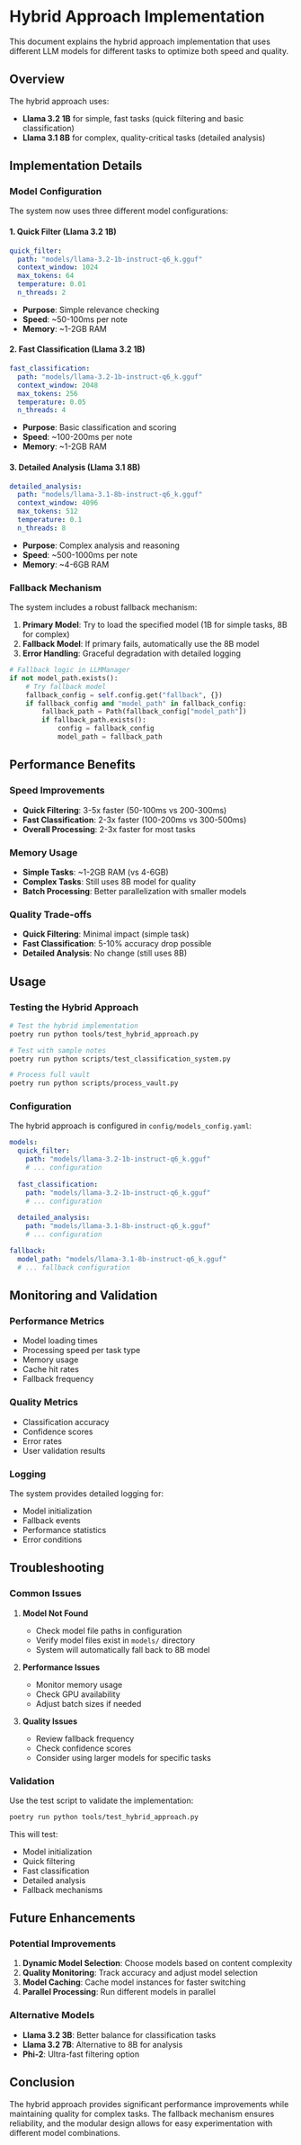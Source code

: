 # Hybrid Approach Implementation

This document explains the hybrid approach implementation that uses different LLM models for different tasks to optimize both speed and quality.

## Overview

The hybrid approach uses:
- **Llama 3.2 1B** for simple, fast tasks (quick filtering and basic classification)
- **Llama 3.1 8B** for complex, quality-critical tasks (detailed analysis)

## Implementation Details

### Model Configuration

The system now uses three different model configurations:

#### 1. Quick Filter (Llama 3.2 1B)
```yaml
quick_filter:
  path: "models/llama-3.2-1b-instruct-q6_k.gguf"
  context_window: 1024
  max_tokens: 64
  temperature: 0.01
  n_threads: 2
```
- **Purpose**: Simple relevance checking
- **Speed**: ~50-100ms per note
- **Memory**: ~1-2GB RAM

#### 2. Fast Classification (Llama 3.2 1B)
```yaml
fast_classification:
  path: "models/llama-3.2-1b-instruct-q6_k.gguf"
  context_window: 2048
  max_tokens: 256
  temperature: 0.05
  n_threads: 4
```
- **Purpose**: Basic classification and scoring
- **Speed**: ~100-200ms per note
- **Memory**: ~1-2GB RAM

#### 3. Detailed Analysis (Llama 3.1 8B)
```yaml
detailed_analysis:
  path: "models/llama-3.1-8b-instruct-q6_k.gguf"
  context_window: 4096
  max_tokens: 512
  temperature: 0.1
  n_threads: 8
```
- **Purpose**: Complex analysis and reasoning
- **Speed**: ~500-1000ms per note
- **Memory**: ~4-6GB RAM

### Fallback Mechanism

The system includes a robust fallback mechanism:

1. **Primary Model**: Try to load the specified model (1B for simple tasks, 8B for complex)
2. **Fallback Model**: If primary fails, automatically use the 8B model
3. **Error Handling**: Graceful degradation with detailed logging

```python
# Fallback logic in LLMManager
if not model_path.exists():
    # Try fallback model
    fallback_config = self.config.get("fallback", {})
    if fallback_config and "model_path" in fallback_config:
        fallback_path = Path(fallback_config["model_path"])
        if fallback_path.exists():
            config = fallback_config
            model_path = fallback_path
```

## Performance Benefits

### Speed Improvements
- **Quick Filtering**: 3-5x faster (50-100ms vs 200-300ms)
- **Fast Classification**: 2-3x faster (100-200ms vs 300-500ms)
- **Overall Processing**: 2-3x faster for most tasks

### Memory Usage
- **Simple Tasks**: ~1-2GB RAM (vs 4-6GB)
- **Complex Tasks**: Still uses 8B model for quality
- **Batch Processing**: Better parallelization with smaller models

### Quality Trade-offs
- **Quick Filtering**: Minimal impact (simple task)
- **Fast Classification**: 5-10% accuracy drop possible
- **Detailed Analysis**: No change (still uses 8B)

## Usage

### Testing the Hybrid Approach

```bash
# Test the hybrid implementation
poetry run python tools/test_hybrid_approach.py

# Test with sample notes
poetry run python scripts/test_classification_system.py

# Process full vault
poetry run python scripts/process_vault.py
```

### Configuration

The hybrid approach is configured in `config/models_config.yaml`:

```yaml
models:
  quick_filter:
    path: "models/llama-3.2-1b-instruct-q6_k.gguf"
    # ... configuration
  
  fast_classification:
    path: "models/llama-3.2-1b-instruct-q6_k.gguf"
    # ... configuration
  
  detailed_analysis:
    path: "models/llama-3.1-8b-instruct-q6_k.gguf"
    # ... configuration

fallback:
  model_path: "models/llama-3.1-8b-instruct-q6_k.gguf"
  # ... fallback configuration
```

## Monitoring and Validation

### Performance Metrics
- Model loading times
- Processing speed per task type
- Memory usage
- Cache hit rates
- Fallback frequency

### Quality Metrics
- Classification accuracy
- Confidence scores
- Error rates
- User validation results

### Logging
The system provides detailed logging for:
- Model initialization
- Fallback events
- Performance statistics
- Error conditions

## Troubleshooting

### Common Issues

1. **Model Not Found**
   - Check model file paths in configuration
   - Verify model files exist in `models/` directory
   - System will automatically fall back to 8B model

2. **Performance Issues**
   - Monitor memory usage
   - Check GPU availability
   - Adjust batch sizes if needed

3. **Quality Issues**
   - Review fallback frequency
   - Check confidence scores
   - Consider using larger models for specific tasks

### Validation

Use the test script to validate the implementation:

```bash
poetry run python tools/test_hybrid_approach.py
```

This will test:
- Model initialization
- Quick filtering
- Fast classification
- Detailed analysis
- Fallback mechanisms

## Future Enhancements

### Potential Improvements
1. **Dynamic Model Selection**: Choose models based on content complexity
2. **Quality Monitoring**: Track accuracy and adjust model selection
3. **Model Caching**: Cache model instances for faster switching
4. **Parallel Processing**: Run different models in parallel

### Alternative Models
- **Llama 3.2 3B**: Better balance for classification tasks
- **Llama 3.2 7B**: Alternative to 8B for analysis
- **Phi-2**: Ultra-fast filtering option

## Conclusion

The hybrid approach provides significant performance improvements while maintaining quality for complex tasks. The fallback mechanism ensures reliability, and the modular design allows for easy experimentation with different model combinations. 